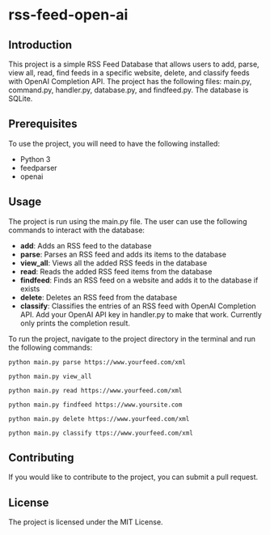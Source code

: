 # rss-feed-open-ai
## Introduction
This project is a simple RSS Feed Database that allows users to add, parse, view all, read, find feeds in a specific website, delete, and classify feeds with OpenAI Completion API. The project has the following files: main.py, command.py, handler.py, database.py, and findfeed.py. The database is SQLite.

## Prerequisites
To use the project, you will need to have the following installed:

- Python 3
- feedparser
- openai

## Usage
The project is run using the main.py file. The user can use the following commands to interact with the database:

- **add**: Adds an RSS feed to the database
- **parse**: Parses an RSS feed and adds its items to the database
- **view_all**: Views all the added RSS feeds in the database
- **read**: Reads the added RSS feed items from the database
- **findfeed**: Finds an RSS feed on a website and adds it to the database if exists
- **delete**: Deletes an RSS feed from the database
- **classify**: Classifies the entries of an RSS feed with OpenAI Completion API. Add your OpenAI API key in handler.py to make that work. Currently only prints the completion result.

To run the project, navigate to the project directory in the terminal and run the following commands:

```python main.py parse https://www.yourfeed.com/xml```
    
```python main.py view_all```
    
```python main.py read https://www.yourfeed.com/xml```
    
```python main.py findfeed https://www.yoursite.com```
    
```python main.py delete https://www.yourfeed.com/xml```
    
```python main.py classify ttps://www.yourfeed.com/xml```


## Contributing
If you would like to contribute to the project, you can submit a pull request.

## License
The project is licensed under the MIT License.
